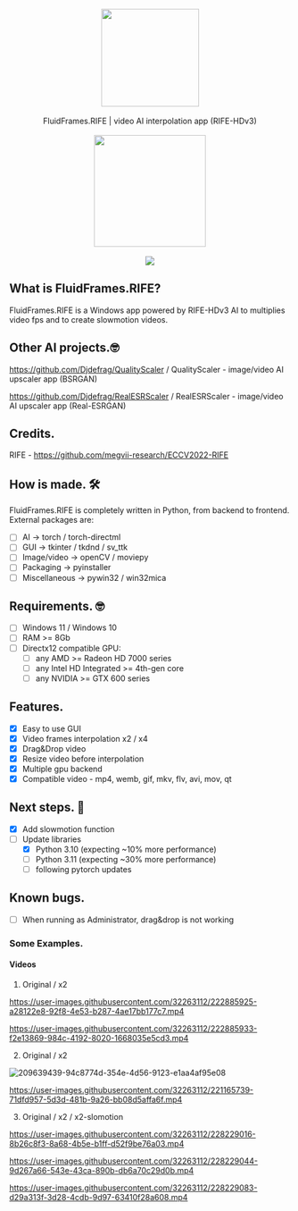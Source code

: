 <div align="center">
    <br>
    <img src="https://user-images.githubusercontent.com/32263112/216588514-0ad68175-c65e-47ee-9ca8-d163572d9be9.png" width="175"> </a> 
    <br><br>FluidFrames.RIFE | video AI interpolation app (RIFE-HDv3) <br><br>
    <a href="https://jangystudio.itch.io/fluidframesrife">
         <img src="https://user-images.githubusercontent.com/86362423/162710522-c40c4f39-a6b9-48bc-84bc-1c6b78319f01.png" width="200">
    </a>
</div>
<br>
<div align="center">
    <img src="https://user-images.githubusercontent.com/32263112/228229326-97f96276-350a-4089-88c5-785730c724d5.PNG"> </a> 
</div>


## What is FluidFrames.RIFE?
FluidFrames.RIFE is a Windows app powered by RIFE-HDv3 AI to multiplies video fps and to create slowmotion videos.

## Other AI projects.🤓

https://github.com/Djdefrag/QualityScaler / QualityScaler - image/video AI upscaler app (BSRGAN)

https://github.com/Djdefrag/RealESRScaler / RealESRScaler - image/video AI upscaler app (Real-ESRGAN)

## Credits.

RIFE - https://github.com/megvii-research/ECCV2022-RIFE

## How is made. 🛠

FluidFrames.RIFE is completely written in Python, from backend to frontend. 
External packages are:
- [ ] AI  -> torch / torch-directml
- [ ] GUI -> tkinter / tkdnd / sv_ttk
- [ ] Image/video -> openCV / moviepy
- [ ] Packaging   -> pyinstaller
- [ ] Miscellaneous -> pywin32 / win32mica

## Requirements. 🤓
- [ ] Windows 11 / Windows 10
- [ ] RAM >= 8Gb
- [ ] Directx12 compatible GPU:
    - [ ] any AMD >= Radeon HD 7000 series
    - [ ] any Intel HD Integrated >= 4th-gen core
    - [ ] any NVIDIA >=  GTX 600 series

## Features.

- [x] Easy to use GUI
- [x] Video frames interpolation x2 / x4
- [x] Drag&Drop video
- [x] Resize video before interpolation
- [x] Multiple gpu backend
- [x] Compatible video  - mp4, wemb, gif, mkv, flv, avi, mov, qt 

## Next steps. 🤫
- [x] Add slowmotion function
- [ ] Update libraries 
    - [x] Python 3.10 (expecting ~10% more performance) 
    - [ ] Python 3.11 (expecting ~30% more performance)
    - [ ] following pytorch updates

## Known bugs.
- [ ] When running as Administrator, drag&drop is not working

### Some Examples.
#### Videos

1. Original / x2

https://user-images.githubusercontent.com/32263112/222885925-a28122e8-92f8-4e53-b287-4ae17bb177c7.mp4

https://user-images.githubusercontent.com/32263112/222885933-f2e13869-984c-4192-8020-1668035e5cd3.mp4

2. Original / x2

![209639439-94c8774d-354e-4d56-9123-e1aa4af95e08](https://user-images.githubusercontent.com/32263112/221165591-3a0fb780-3ba8-4cf5-8405-fc83eb58ee66.gif)

https://user-images.githubusercontent.com/32263112/221165739-71dfd957-5d3d-481b-9a26-bb08d5affa6f.mp4

3. Original / x2 / x2-slomotion

https://user-images.githubusercontent.com/32263112/228229016-8b26c8f3-8a68-4b5e-b1ff-d52f9be76a03.mp4

https://user-images.githubusercontent.com/32263112/228229044-9d267a66-543e-43ca-890b-db6a70c29d0b.mp4

https://user-images.githubusercontent.com/32263112/228229083-d29a313f-3d28-4cdb-9d97-63410f28a608.mp4




